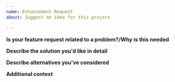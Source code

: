 ```yaml
---
name: Enhancement Request
about: Suggest an idea for this project

---
```



**Is your feature request related to a problem?/Why is this needed**
<!-- A clear and concise description of what the problem is. Ex. I'm always frustrated when [...] -->

**Describe the solution you'd like in detail**
<!-- A clear and concise description of what you want to happen. -->

**Describe alternatives you've considered**
<!-- A clear and concise description of any alternative solutions or features you've considered. -->

**Additional context**
<!-- Add any other context or screenshots about the feature request here. -->